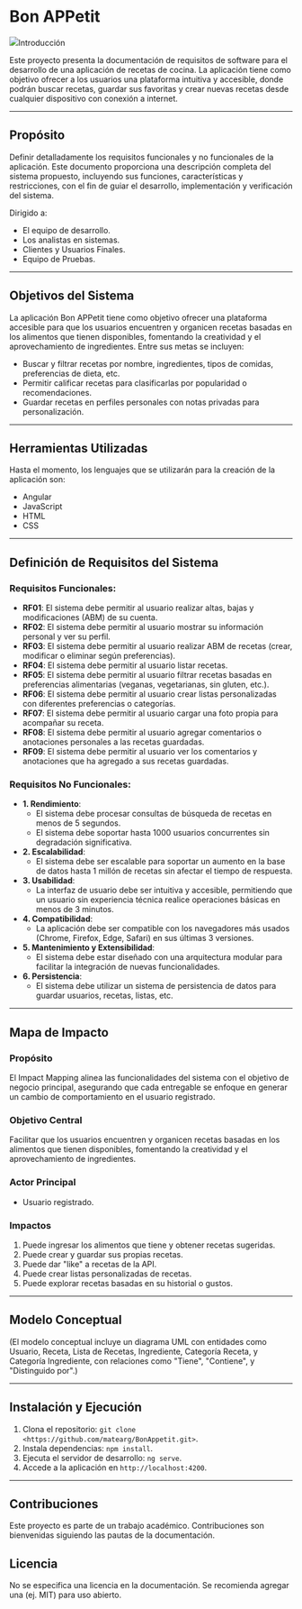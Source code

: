 # Bon APPetit
<div>
  <img src="public/img/logo.jpeg>
</div>

Aplicación de recetas de cocina desarrollada como parte de la Metodología de Sistemas de la Universidad Tecnológica Nacional.

¡Creaciones y mucho sabor!

---

## Introducción

Este proyecto presenta la documentación de requisitos de software para el desarrollo de una aplicación de recetas de cocina. La aplicación tiene como objetivo ofrecer a los usuarios una plataforma intuitiva y accesible, donde podrán buscar recetas, guardar sus favoritas y crear nuevas recetas desde cualquier dispositivo con conexión a internet.

---

## Propósito

Definir detalladamente los requisitos funcionales y no funcionales de la aplicación. Este documento proporciona una descripción completa del sistema propuesto, incluyendo sus funciones, características y restricciones, con el fin de guiar el desarrollo, implementación y verificación del sistema.

Dirigido a:

- El equipo de desarrollo.
- Los analistas en sistemas.
- Clientes y Usuarios Finales.
- Equipo de Pruebas.

---

## Objetivos del Sistema

La aplicación Bon APPetit tiene como objetivo ofrecer una plataforma accesible para que los usuarios encuentren y organicen recetas basadas en los alimentos que tienen disponibles, fomentando la creatividad y el aprovechamiento de ingredientes. Entre sus metas se incluyen:

- Buscar y filtrar recetas por nombre, ingredientes, tipos de comidas, preferencias de dieta, etc.
- Permitir calificar recetas para clasificarlas por popularidad o recomendaciones.
- Guardar recetas en perfiles personales con notas privadas para personalización.

---

## Herramientas Utilizadas

Hasta el momento, los lenguajes que se utilizarán para la creación de la aplicación son:

- Angular
- JavaScript
- HTML
- CSS

---

## Definición de Requisitos del Sistema

### Requisitos Funcionales:

- **RF01**: El sistema debe permitir al usuario realizar altas, bajas y modificaciones (ABM) de su cuenta.
- **RF02**: El sistema debe permitir al usuario mostrar su información personal y ver su perfil.
- **RF03**: El sistema debe permitir al usuario realizar ABM de recetas (crear, modificar o eliminar según preferencias).
- **RF04**: El sistema debe permitir al usuario listar recetas.
- **RF05**: El sistema debe permitir al usuario filtrar recetas basadas en preferencias alimentarias (veganas, vegetarianas, sin gluten, etc.).
- **RF06**: El sistema debe permitir al usuario crear listas personalizadas con diferentes preferencias o categorías.
- **RF07**: El sistema debe permitir al usuario cargar una foto propia para acompañar su receta.
- **RF08**: El sistema debe permitir al usuario agregar comentarios o anotaciones personales a las recetas guardadas.
- **RF09**: El sistema debe permitir al usuario ver los comentarios y anotaciones que ha agregado a sus recetas guardadas.

### Requisitos No Funcionales:

- **1. Rendimiento**:
  - El sistema debe procesar consultas de búsqueda de recetas en menos de 5 segundos.
  - El sistema debe soportar hasta 1000 usuarios concurrentes sin degradación significativa.
- **2. Escalabilidad**:
  - El sistema debe ser escalable para soportar un aumento en la base de datos hasta 1 millón de recetas sin afectar el tiempo de respuesta.
- **3. Usabilidad**:
  - La interfaz de usuario debe ser intuitiva y accesible, permitiendo que un usuario sin experiencia técnica realice operaciones básicas en menos de 3 minutos.
- **4. Compatibilidad**:
  - La aplicación debe ser compatible con los navegadores más usados (Chrome, Firefox, Edge, Safari) en sus últimas 3 versiones.
- **5. Mantenimiento y Extensibilidad**:
  - El sistema debe estar diseñado con una arquitectura modular para facilitar la integración de nuevas funcionalidades.
- **6. Persistencia**:
  - El sistema debe utilizar un sistema de persistencia de datos para guardar usuarios, recetas, listas, etc.

---

## Mapa de Impacto

### Propósito

El Impact Mapping alinea las funcionalidades del sistema con el objetivo de negocio principal, asegurando que cada entregable se enfoque en generar un cambio de comportamiento en el usuario registrado.

### Objetivo Central

Facilitar que los usuarios encuentren y organicen recetas basadas en los alimentos que tienen disponibles, fomentando la creatividad y el aprovechamiento de ingredientes.

### Actor Principal

- Usuario registrado.

### Impactos

1. Puede ingresar los alimentos que tiene y obtener recetas sugeridas.
2. Puede crear y guardar sus propias recetas.
3. Puede dar "like" a recetas de la API.
4. Puede crear listas personalizadas de recetas.
5. Puede explorar recetas basadas en su historial o gustos.

---

## Modelo Conceptual

(El modelo conceptual incluye un diagrama UML con entidades como Usuario, Receta, Lista de Recetas, Ingrediente, Categoría Receta, y Categoría Ingrediente, con relaciones como "Tiene", "Contiene", y "Distinguido por".)

---

## Instalación y Ejecución

1. Clona el repositorio: `git clone <https://github.com/matearg/BonAppetit.git>`.
2. Instala dependencias: `npm install`.
3. Ejecuta el servidor de desarrollo: `ng serve`.
4. Accede a la aplicación en `http://localhost:4200`.

---

## Contribuciones

Este proyecto es parte de un trabajo académico. Contribuciones son bienvenidas siguiendo las pautas de la documentación.

## Licencia

No se especifica una licencia en la documentación. Se recomienda agregar una (ej. MIT) para uso abierto.
